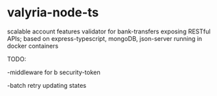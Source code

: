 # valyria-node-ts
scalable account features validator for bank-transfers exposing RESTful APIs; based on express-typescript, mongoDB, json-server running in docker containers 

TODO:

-middleware for b security-token

-batch retry updating states
